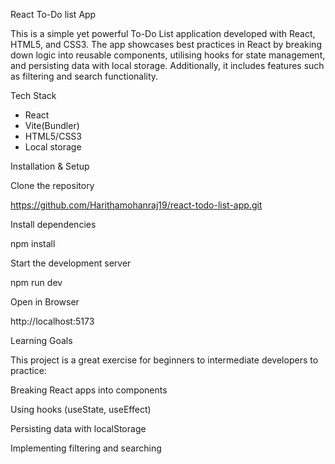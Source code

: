 
React To-Do list App


This is a simple yet powerful To-Do List application developed with React, HTML5, and CSS3. The app showcases best practices in React by breaking down logic into reusable components, utilising hooks for state management, and persisting data with local storage. Additionally, it includes features such as filtering and search functionality.

Tech Stack

* React
* Vite(Bundler)
* HTML5/CSS3 
* Local storage


Installation & Setup

Clone the repository

https://github.com/Harithamohanraj19/react-todo-list-app.git

Install dependencies

npm install

Start the development server

npm run dev

Open in Browser

http://localhost:5173



Learning Goals

This project is a great exercise for beginners to intermediate developers to practice:

Breaking React apps into components

Using hooks (useState, useEffect)

Persisting data with localStorage

Implementing filtering and searching
